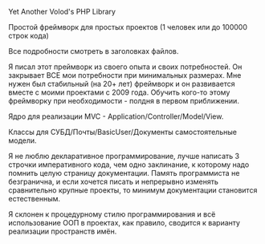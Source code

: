 Yet Another Volod's PHP Library

Простой фреймворк для простых проектов (1 человек или до 100000 строк кода)

Все подробности смотреть в заголовках файлов.

Я писал этот преймворк из своего опыта и своих потребностей.
Он закрывает ВСЕ мои потребности при минимальных размерах.
Мне нужен был стабильный (на 20+ лет) фреймворк и он развивается вместе с моими проектами с 2009 года.
Обучить кого-то этому фреймворку при необходимости - полдня в первом приближении.

Ядро для реализации MVC - Application/Controller/Model/View. 

Классы для СУБД/Почты/BasicUser/Документы самостоятельные модели.

Я не люблю декларативное программирование, лучше написать 3 строчки императивного кода, чем одно заклинание, 
к которому надо помнить целую страницу документации. Память программиста не безгранична, и если хочется 
писать и непрерывно изменять сравнительно крупные проекты, то минимум документации становится естественным.

Я склонен к процедурному стилю программирования и всё использование ООП в проектах, как правило, сводится 
к варианту реализации пространств имён.